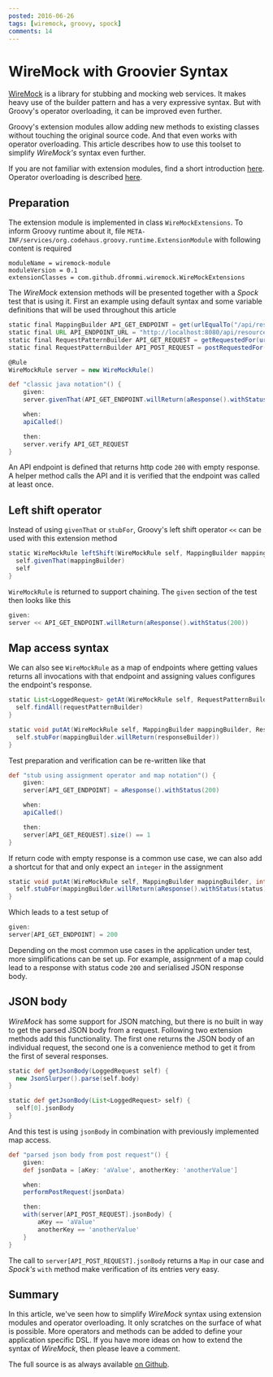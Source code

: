 ```yaml
---
posted: 2016-06-26
tags: [wiremock, groovy, spock]
comments: 14
---
```


# WireMock with Groovier Syntax

[WireMock](http://wiremock.org) is a library for stubbing and mocking web services. It makes heavy use of the builder pattern and has a very expressive syntax.
But with Groovy's operator overloading, it can be improved even further.

Groovy's extension modules allow adding new methods to existing classes without touching the original source code. And that even works with operator overloading.
This article describes how to use this toolset to simplify *WireMock's* syntax even further.

If you are not familiar with extension modules, find a short introduction [here](http://mrhaki.blogspot.de/2013/01/groovy-goodness-adding-extra-methods.html).
Operator overloading is described [here](http://groovy-lang.org/operators.html#Operator-Overloading).

## Preparation
The extension module is implemented in class `WireMockExtensions`. To inform Groovy runtime about it, file `META-INF/services/org.codehaus.groovy.runtime.ExtensionModule` with following content is required

```
moduleName = wiremock-module
moduleVersion = 0.1
extensionClasses = com.github.dfrommi.wiremock.WireMockExtensions
```

The *WireMock* extension methods will be presented together with a *Spock* test that is using it. First an example using default syntax and some variable definitions that will be used throughout this article

```groovy
static final MappingBuilder API_GET_ENDPOINT = get(urlEqualTo("/api/resource"))
static final URL API_ENDPOINT_URL = "http://localhost:8080/api/resource".toURL()
static final RequestPatternBuilder API_GET_REQUEST = getRequestedFor(urlEqualTo("/api/resource"))
static final RequestPatternBuilder API_POST_REQUEST = postRequestedFor(urlEqualTo("/api/resource"))

@Rule
WireMockRule server = new WireMockRule()

def "classic java notation"() {
    given:
    server.givenThat(API_GET_ENDPOINT.willReturn(aResponse().withStatus(200)))

    when:
    apiCalled()

    then:
    server.verify API_GET_REQUEST
}
```

An API endpoint is defined that returns http code `200` with empty response. A helper method calls the API and it is verified that the endpoint was called at least once.

## Left shift operator

Instead of using `givenThat` or `stubFor`, Groovy's left shift operator `<<` can be used with this extension method

```groovy
static WireMockRule leftShift(WireMockRule self, MappingBuilder mappingBuilder) {
  self.givenThat(mappingBuilder)
  self
}
```

`WireMockRule` is returned to support chaining. The `given` section of the test then looks like this

```groovy
given:
server << API_GET_ENDPOINT.willReturn(aResponse().withStatus(200))
```

## Map access syntax

We can also see `WireMockRule` as a map of endpoints where getting values returns all invocations with that endpoint
and assigning values configures the endpoint's response.

```groovy
static List<LoggedRequest> getAt(WireMockRule self, RequestPatternBuilder requestPatternBuilder) {
  self.findAll(requestPatternBuilder)
}

static void putAt(WireMockRule self, MappingBuilder mappingBuilder, ResponseDefinitionBuilder responseBuilder) {
  self.stubFor(mappingBuilder.willReturn(responseBuilder))
}
```

Test preparation and verification can be re-written like that

```groovy
def "stub using assignment operator and map notation"() {
    given:
    server[API_GET_ENDPOINT] = aResponse().withStatus(200)

    when:
    apiCalled()

    then:
    server[API_GET_REQUEST].size() == 1
}
```

If return code with empty response is a common use case, we can also add a shortcut for that and only expect an `integer` in the assignment

```groovy
static void putAt(WireMockRule self, MappingBuilder mappingBuilder, int status) {
  self.stubFor(mappingBuilder.willReturn(aResponse().withStatus(status)))
}
```

Which leads to a test setup of

```groovy
given:
server[API_GET_ENDPOINT] = 200
```

Depending on the most common use cases in the application under test, more simplifications can be set up. For example, assignment of a map
could lead to a response with status code `200` and serialised JSON response body.

## JSON body
*WireMock* has some support for JSON matching, but there is no built in way to get the parsed JSON body from a request. Following two extension methods add this functionality.
The first one returns the JSON body of an individual request, the second one is a convenience method to get it from the first of several responses.

```groovy
static def getJsonBody(LoggedRequest self) {
  new JsonSlurper().parse(self.body)
}

static def getJsonBody(List<LoggedRequest> self) {
  self[0].jsonBody
}
```

And this test is using `jsonBody` in combination with previously implemented map access.

```groovy
def "parsed json body from post request"() {
    given:
    def jsonData = [aKey: 'aValue', anotherKey: 'anotherValue']

    when:
    performPostRequest(jsonData)

    then:
    with(server[API_POST_REQUEST].jsonBody) {
        aKey == 'aValue'
        anotherKey == 'anotherValue'
    }
}
```

The call to `server[API_POST_REQUEST].jsonBody` returns a `Map` in our case and *Spock's* `with` method make verification of its entries very easy.

## Summary
In this article, we've seen how to simplify *WireMock* syntax using extension modules and operator overloading.
It only scratches on the surface of what is possible. More operators and methods can be added to define your application
specific DSL.
If you have more ideas on how to extend the syntax of *WireMock*, then please leave a comment.

The full source is as always available [on Github](.).
